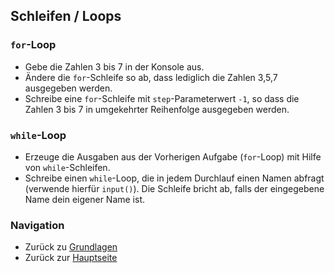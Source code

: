 ## Schleifen / Loops

### `for`-Loop
* Gebe die Zahlen 3 bis 7 in der Konsole aus. 
* Ändere die `for`-Schleife so ab, dass lediglich die Zahlen 3,5,7 ausgegeben werden.
* Schreibe eine `for`-Schleife mit `step`-Parameterwert `-1`, so dass die Zahlen 3 bis 7 in umgekehrter Reihenfolge ausgegeben werden.

### `while`-Loop
* Erzeuge die Ausgaben aus der Vorherigen Aufgabe (`for`-Loop) mit Hilfe von `while`-Schleifen.
* Schreibe einen `while`-Loop, die in jedem Durchlauf einen Namen abfragt (verwende hierfür `input()`). Die Schleife bricht ab, falls der eingegebene Name dein eigener Name ist.

### Navigation
* Zurück zu [Grundlagen](../README.md)
* Zurück zur [Hauptseite](../../../README.md)
